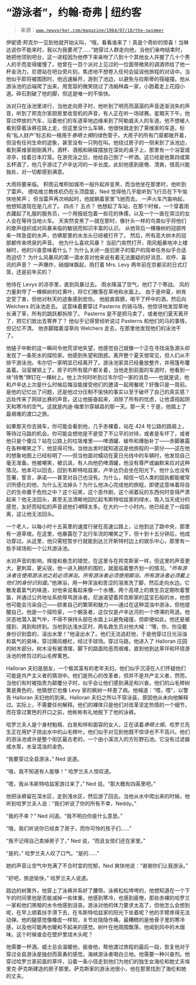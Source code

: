 <!--yml

category: 未分类

日期：2024 年 05 月 27 日 14:48:50

-->

# “游泳者”，约翰·奇弗 | 纽约客

> 来源：[`www.newyorker.com/magazine/1964/07/18/the-swimmer`](https://www.newyorker.com/magazine/1964/07/18/the-swimmer)

伊妮德·邦克尔一见到他就开始尖叫，“哦，看看谁来了！真是个奇妙的惊喜！当琳达说你不能来时，我以为我要*死*了……”她穿过人群走向他，当他们亲吻结束时，她把他领到吧台，这一进程因为他停下来亲吻了八到十个其他女人并握了几十个男人的手而变得缓慢了。他曾在一百个派对上见过的一位面带微笑的调酒师给了他一杯金汤力，尼德站在吧台旁片刻，焦虑地不想卷入任何会延误他旅程的对话中。当他似乎即将被围困时，他迅速躲开，游到了池边，以避免与拉斯蒂的筏碰撞。他从游泳池的远端爬了出来，用宽容的微笑绕过了汤姆林森一家，小跑着走上花园小道。碎石割破了他的脚，但这是唯一的不愉快。

派对只在泳池里进行，当他走向房子时，他听到了明亮而潺潺的声音逐渐消失的声音，听到了邦克尔家厨房里收音机的声音，有人正在听一场球赛。星期天下午。他穿过停放的汽车，沿着他们的车道草地边缘来到了阿勒威夫人的车道。他不想被人看到穿着泳裤在路上走，但这里没什么车辆，他很快就走到了莱维家的车道，标有“私人财产”标志和一根用于*泰晤士报*的绿色管子。大房子的所有门窗都敞开着，但没有任何生命的迹象，甚至没有一只狗在叫。他绕过房子的一侧来到了泳池边，看到莱维家刚刚离开。酒杯、酒瓶和碗碟摆放在深处的桌子上，那里有一个浴室或凉亭，挂着日本灯笼。在游完泳之后，他给自己倒了一杯酒。这已经是他第四或第五杯酒了，他几乎游过了卢辛达河的一半长度。此刻他感到疲倦、清爽，很高兴能独处，对一切都感到满意。

大雨将要来临。 积雨云堆积如城市一般升起并变黑，而当他坐在那里时，他听到了雷声。 德哈维兰教练机仍在头顶盘旋，Ned 觉得他几乎能听到飞行员在下午愉快地笑声； 但当雷声再次响起时，他就朝着家里飞驰而去。 一声火车汽笛响起，他想知道现在是几点了。 四点？ 五点？ 他想起了车站，在那个时候，一个穿着雨衣藏起了礼服的服务员，一个用报纸包着一些花的侏儒，以及一个一直在哭泣的女人会在等待当地火车。 天突然变黑了—就在那时，像针头一样的鸟类似乎将他们的歌声组织成对风暴来临的敏锐而知识丰富的认识。 从他背后一棵橡树的冠部传来一阵急促的水声，仿佛那里的水龙头已经被打开了。 然后，所有高大树木的冠部都传来喷泉的声音。 他为什么喜欢风暴？ 当前门突然打开，雨风粗暴地冲上楼梯时，他的兴奋意味着什么？ 为什么关闭一座旧房子的窗户的简单任务似乎合适而迫切？ 为什么风暴风的第一滴水音对他来说有着无法置疑的好消息、欢呼、喜讯的声音？ 一声爆炸，硝烟味飘起，雨打着 Mrs. Levy 两年前在京都买的日式灯笼，还是前年买的？

他待在 Levys 的凉亭里，直到风暴过去。 雨水降温了空气，他打了个寒战。 风的力量剥夺了一棵枫树的红黄叶，将它们散落在草地和水面上。 由于是仲夏，树肯定受了害，但他对秋天的迹象感到悲伤。 他挺直肩膀，喝干了杯中的酒，然后向 Welchers 的泳池走去。 这意味着要穿过 Pasterns 的骑马场，他惊讶地发现草地长满了草，所有的跳跃都拆除了。 Pasterns 是不是把马卖了，或者他们夏天离开了，把它们放出去寄养了？ 他似乎记得曾经听说过 Pasterns 和他们的马的事情，但记忆不清。 他赤脚踏着湿草向 Welchers 走去，在那里他发现他们的泳池干了。

他链子中断的这一瞬间令他荒谬地失望，他感觉自己就像一个正在寻找湍急源头却发现了一条死水的探险家。他感到失望和困惑。离开整个夏天很常见，但人们从不排干游泳池。韦尔切一家明显已经离开了。游泳池家具已经叠放整齐，并用篷布覆盖着。浴室被锁上了。房子的所有窗户都关着，当他走到前面的车道时，他看到一块“待售”牌钉在一棵树上。他上次何时听到过韦尔切一家的消息——也就是说，他和卢辛达上次是什么时候后悔没能接受他们的邀请一起用餐呢？好像只是一周前。是他的记忆出了问题，还是他过分压制不愉快的事实以至于破坏了自己的真实感？远处传来了网球比赛的声音。这让他振奋起来，消除了所有的忧虑，让他漠视起阴天和寒冷的空气。这就是内迪·梅里尔穿越县的那一天。那一天！于是，他踏上了最艰难的渡口之旅。

如果那天你去骑车，你可能会看到他，几乎赤裸着，站在 424 号公路的路肩上，等待过马路的机会。你可能会想他是不是受了不公平的对待，或者是车坏了，或者他只是个傻瓜？站在公路上的垃圾堆里——啤酒罐、破布和爆胎补丁——赤脚暴露在各种嘲笑之下，他显得可怜。当他出发时就知道这是他旅程的一部分——这在他的想象地图上已经标明了——但当他面对蠕动在夏日光线中的车辆时，他发现自己毫无准备。他被嘲笑，被讥讽，有人向他扔啤酒罐，他没有尊严或幽默来应对这种情况。他本可以回去，回到韦斯特哈兹家，卢辛达仍会坐在阳光下。他什么也没有签署，誓言，承诺——甚至对自己也没有。为什么，相信一切人类的固执都能被常识所感化的他，为什么无法掉头？为什么他决心完成他的旅程，即使这意味着将自己的生命置于危险之中？这个玩笑，这个恶作剧，这个闹着玩的东西何时变得严肃起来？他无法回头，甚至无法清晰地回忆起韦斯特哈兹家的绿水，吸入当天成分的感觉，友好而轻松的声音说他们*喝*得太多。在大约一个小时内，他已经走了一段距离，这让他无法回头。

一个老人，以每小时十五英里的速度行驶在高速公路上，让他到达了路中央，那里有一道草坡。在这里，他暴露在了北行车流的嘲笑之下，但十到十五分钟后，他成功穿过。从这里，他只需短暂步行就能到达兰开斯特村边上的娱乐中心，那里有一些手球场和一个公共游泳池。

水对声音的影响，辉煌和悬念的错觉，在这里与在邦克斯家一样，但这里的声音更大，更刺耳，更尖锐，他一进入拥挤的围栏，就面临着整齐划一的情况。“*所有游泳者在使用游泳池之前必须淋浴。所有游泳者必须使用脚浴。所有游泳者必须戴上他们的身份识别盘*。”他淋浴，用一种浑浊和苦涩的溶液洗了脚，然后走向水边。它散发着氯气的味道，对他来说看起来像一个水槽。两个高塔上的救生员定期吹着警笛，并通过公共地址系统辱骂游泳者。尼迪渴望着邦克斯家的蓝宝石般的水，他想他可能会污染自己——损害自己的繁荣和魅力——通过在这种混浊中游泳，但他提醒自己，他是一个探险家，一个朝圣者，这仅仅是卢辛达河的一个停滞的弯道。他厌恶地潜入氯气中，不得不保持头部在水面上以避免碰撞，但即便如此，他还是被撞到、溅到和挤到。当他到达浅水区时，两名救生员对他大喊：“嘿，你，你没戴身份识别盘的，滚出水里！”他滚出水了。他们无法追赶他，于是他穿过日光浴油和氯气的臭味，穿过飓风栅栏，经过手球场。穿过马路，他进入了 Halloran 庄园的树木部分。树木没有被清理，脚下的路面险恶而艰难，直到他到达草坪和环绕游泳池的修剪过的山毛榉篱笆。

Halloran 夫妇是朋友，一个极其富有的老年夫妇，他们似乎沉浸在人们怀疑他们可能是共产主义者的猜测中。他们是热心的改革者，但并不是共产主义者，然而，当他们有时被指责为颠覆分子时，似乎会让他们感到满足和兴奋。他们的山毛榉树篱是黄色的，他猜想它也像 Levy 家的枫树一样患了病。他喊道：“喂，喂”，以警告 Halloran 夫妇他的到来。Halloran 夫妇之所以不穿泳装，原因他从未向他解释过。实际上，不需要任何解释。他们的裸体只是他们对改革坚定热情的一个细节，而在穿过篱笆的开口之前，他彬彬有礼地脱下了他的泳裤。

哈罗兰夫人是个身材魁梧、白发和祥和面容的女人，正在读着*泰晤士报*。哈罗兰先生正在用铲子捞出水中的山毛榉叶。他们似乎对见到他既不惊讶也不不高兴。他们的游泳池或许是整个街区最古老的，一个由小溪流入的方形野石池。它没有过滤器或水泵，水呈混浊的金色。

“我要穿过全县游泳，” Ned 说道。

“哦，我不知道有人能够！” 哈罗兰夫人惊叹道。

“嗯，我从韦斯特哈兹家游过来了，” Ned 说。“那大概有四英里吧。”

他把泳裤留在深水区，走到浅水区，然后游了回去。当他从水中爬出来的时候，他听到哈罗兰夫人说：“我们听说了你的所有不幸，Neddy。”

“我的不幸？” Ned 问道。“我不明白你是什么意思。”

“哦，我们听说你已经卖了房子，而你可怜的孩子们……”

“我不记得自己卖掉房子了，” Ned 说，“而且女孩们还在家里。”

“是的，” 哈罗兰夫人叹了口气。“是的……”

她的声音让空气中充满了不合时宜的忧郁，Ned 爽快地说：“谢谢你们让我游泳。”

“好吧，旅途愉快，” 哈罗兰夫人说道。

路边的树篱外，他穿上了泳裤并系好了腰带。泳裤松松垮垮的，他想知道在一个下午的时间里他是否能减掉一些体重。他感到寒冷，也感到疲倦，那些赤裸的哈罗兰一家和他们黑暗的水令他感到沮丧。游泳对他的体力要求太高了，但他怎么会想到呢，在早上顺着扶手滑下去，在韦斯特哈兹家的阳光下坐着呢？他的手臂疼得无法动弹。他的腿感觉像橡皮一样软，关节处隐隐作痛。最糟糕的是他骨子里的寒冷感，以及他可能再也暖和不起来的感觉。树叶在他周围飘落，他闻到风中的木烟味。这个时候谁会在壁炉里烧木头呢？

他需要一杯酒。威士忌会温暖他，振奋他，帮他渡过旅程的最后一段，恢复他对于穿过全县游泳是独创而英勇的感觉。海峡游泳者喝白兰地。他需要一种兴奋剂。他穿过哈罗兰家前面的草坪，沿着一条小径走到他们为他们的独生女海伦和她丈夫埃里克·萨克斯建造的房子那里。萨克斯家的游泳池很小，他在那里找到了海伦和她的丈夫。
